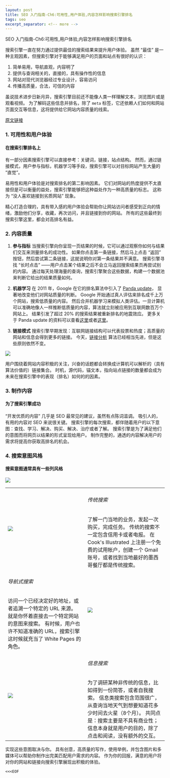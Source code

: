 ```yaml
---
layout: post
title: SEO 入门指南-Ch6:可用性,用户体验,内容怎样影响搜索引擎排名
tags: seo
excerpt_separator: <!-- more -->
---
```


SEO 入门指南-Ch6:可用性,用户体验,内容怎样影响搜索引擎排名

搜索引擎一直在努力通过提供最佳的搜索结果来提升用户体验。
虽然 “最佳” 是一种主观因素，但搜索引擎对于能够满足用户的页面和站点有很好的认识：

1. 简单易用，导航直观，内容明了
1. 提供与查询相关的，直接的，具有操作性的信息
1. 网站对现代浏览器经过专业设计，容易访问
1. 传播高质量，合法，可信的内容

虽说技术进步日新月异，搜索引擎目前还不能像人类一样理解文本，浏览图片或是观看视频。
为了解码这些信息并排名，除了 `meta` 标签，它还依赖人们如何和网站页面交互等信息，这将提供给它网站内容质量的线索。

<!-- more -->

[原文链接](https://moz.com/beginners-guide-to-seo/how-usability-experience-and-content-affect-search-engine-rankings)

### 1. 可用性和用户体验

#### 在搜索引擎排名上

有一部分因素搜索引擎可以直接参考：关键词，链接，站点结构。
然而，通过链接模式，用户参与指标，机器学习等手段，搜索引擎可以对目标网站产生大量的 “直觉”。

易用性和用户体验是对搜索排名的第二影响因素。
它们对网站的热度提供不太直接但是可以衡量的益处，搜索引擎能够把这种益处作为一种高质量的标志。
这称为 “没人喜欢链接到劣质网站” 现象。

精心打造合理的，具有带入感的用户体验会帮助你让网站访问者感受到正向的情绪，激励他们分享，收藏，再次访问，并且链接到你的网站。
所有的这些最终到搜索引擎这里，都会对高排名有益。

### 2. 内容质量

1. **参与指标**
   当搜索引擎向你呈现一页结果的时候，它可以通过观察你如何与结果们交互来测量排名的成功性。
   如果你点击第一条链接，然后马上点击 “返回” 按钮，然后尝试第二条链接，这就说明你对第一条结果并不满意。
   搜索引擎寻找 “长时点击” ——用户点击某个结果之后不会立马返回搜索结果页再尝试别的内容。
   通过每天处理海量的查询，搜索引擎聚合这些数据，构建一个数据池来判断它给出的结果质量如何。

1. **机器学习**
   在 2011 年，Google 在它的排名算法中引入了 [Panda update](https://moz.com/blog/how-googles-panda-update-changed-seo-best-practices-forever-whiteboard-friday)，
   显著地改变他们对网站质量的判断。
   Google 开始通过真人评估来排名成千上万个网站，搜索低质量的内容。
   然后合并机器学习来模拟人类评估。一旦计算机可以准确地像人一样推断低质量的内容，算法就立刻被应用到互联网数百万个网站上。
   结果引发了超过 20% 的搜索结果被重新排名的地震效应。
   更多关于 Panda update 的资料可以查看[这里](https://moz.com/blog/duplicate-content-in-a-post-panda-world)或者[这里](https://moz.com/blog/beat-google-panda)。

3. **链接模式**
   搜索引擎早期发现：互联网链接结构可以代表投票和热度；高质量的网站和信息会得到更多的链接。
   今天，[链接分析](https://moz.com/researchtools/ose/) 算法已经相当先进，但是这些原则依然不变。

<p class="text-center">
  <img src="https://dc8hdnsmzapvm.cloudfront.net/assets/images/beginners/cool-and-lame.png?9200563">
</p>

用户围绕着网站内容积极的关注，兴奋的话题都会转换成计算机可以解析的（具有算法价值的）链接集合。
时机，源代码，锚文本，指向站点链接的数量都会成为未来在搜索引擎中的表现（排名）如何的的因素。

### 3. 制作内容

#### 为了搜索引擎成功

“开发优质的内容” 几乎是 SEO 最常见的建议，虽然有点陈词滥调。
吸引人的，有用的内容对 SEO 来说很关键。
搜索引擎的每次搜索，都伴随着用户的以下意图：查找、学习、解决、购买、解决、治疗或者了解。
搜索引擎是为了满足他们的意图而将网页以结果的形式呈现给用户。
制作完整的，通透的内容解决用户的需求将提高你获取高排名的机会。

### 4. 搜索意图风格

#### 搜索意图通常具有一些列风格

<p class="text-center">
  <img src="https://dc8hdnsmzapvm.cloudfront.net/assets/images/beginners/cones.png?17a7c91">
</p>

<table>
  <tr>
    <td style="width: 50%">
      <img src="https://dc8hdnsmzapvm.cloudfront.net/assets/images/beginners/transactional-searches.png?149214e">
    </td>
    <td>
      <h6>传统搜索</h6>
      了解一门当地的业务，发起一次购买，完成任务。
      传统的搜索不一定包含信用卡或者电报。
      在 Cook's Illustrated 上注册一个免费的试用帐户，创建一个 Gmail 账号，或者找到当地最好的墨西哥餐厅都是传统搜索。
    </td>
  </tr>
  <tr>
    <td>
      <h6>导航式搜索</h6>
      访问一个已经决定好的地址，或者追溯一个特定的 URL 来源。
      就是你怀着直接去一个特定网站的意图来搜索。
      有时候，用户也许不知道准确的 URL，搜索引擎这时候就充当了 White Pages 的角色。
    </td>
    <td>
      <img src="https://dc8hdnsmzapvm.cloudfront.net/assets/images/beginners/navigational-searches.png?db1d538">
    </td>
  </tr>
  <tr>
    <td>
      <img src="https://dc8hdnsmzapvm.cloudfront.net/assets/images/beginners/informational-searches.png?bd1ea13">
    </td>
    <td>
      <h6>信息搜索</h6>
      为了调研某种非传统的信息，比如得到一份简答，或者自我搜索。
      信息类搜索包含范围很广，从查询当地天气到想要知道花多少时间去火星（8个月）。
      共同点是：搜索主要是不具有商业性；信息本身就是用户的目的，除了点击和阅读，没有额外的交互。
    </td>
  </tr>
</table>

实现这些意图取决与你。
具有创意，高质量的写作，使用举例，并包含图片和多媒体可以帮助你制作出完美匹配用户需求的内容。
作为你的回报，满意的用户将对你的网站和链接向搜索引擎展现出积极的体验。

`<<<EOF`